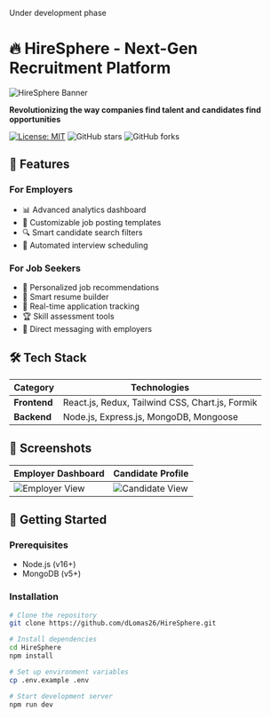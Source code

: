 Under development phase


# 🔥 HireSphere - Next-Gen Recruitment Platform

![HireSphere Banner](https://via.placeholder.com/1200x400?text=HireSphere+Recruitment+Platform)

**Revolutionizing the way companies find talent and candidates find opportunities**

[![License: MIT](https://img.shields.io/badge/License-MIT-yellow.svg)](https://opensource.org/licenses/MIT)
![GitHub stars](https://img.shields.io/github/stars/dLomas26/HireSphere?style=social)
![GitHub forks](https://img.shields.io/github/forks/dLomas26/HireSphere?style=social)

## 🌟 Features

### For Employers
- 📊 Advanced analytics dashboard
- 💼 Customizable job posting templates
- 🔍 Smart candidate search filters
- 🤖 Automated interview scheduling

### For Job Seekers
- 🎯 Personalized job recommendations
- 📝 Smart resume builder
- 🔔 Real-time application tracking
- 🏆 Skill assessment tools
- 💬 Direct messaging with employers

## 🛠️ Tech Stack

| Category        | Technologies                                                                 |
|-----------------|-----------------------------------------------------------------------------|
| **Frontend**    | React.js, Redux, Tailwind CSS, Chart.js, Formik                             |
| **Backend**     | Node.js, Express.js, MongoDB, Mongoose                                      |

## 📸 Screenshots

| Employer Dashboard | Candidate Profile |
|--------------------|-------------------|
| ![Employer View](https://via.placeholder.com/400x250?text=Employer+Dashboard) | ![Candidate View](https://via.placeholder.com/400x250?text=Candidate+Profile) |

## 🚀 Getting Started

### Prerequisites
- Node.js (v16+)
- MongoDB (v5+)

### Installation
```bash
# Clone the repository
git clone https://github.com/dLomas26/HireSphere.git

# Install dependencies
cd HireSphere
npm install

# Set up environment variables
cp .env.example .env

# Start development server
npm run dev
